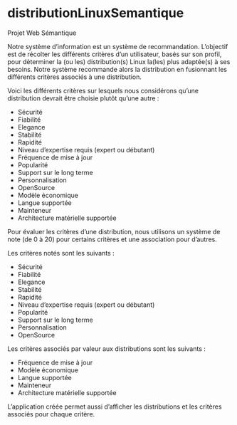 # distributionLinuxSemantique
Projet Web Sémantique

Notre système d’information est un système de recommandation. L’objectif
est de récolter les différents critères d’un utilisateur, basés sur son profil, pour
déterminer la (ou les) distribution(s) Linux la(les) plus adaptée(s) à ses besoins.
Notre système recommande alors la distribution en fusionnant les différents critères
associés à une distribution.

Voici les différents critères sur lesquels nous considérons qu’une distribution devrait
être choisie plutôt qu’une autre :
- Sécurité
- Fiabilité
- Elegance
- Stabilité
- Rapidité
- Niveau d’expertise requis (expert ou débutant)
- Fréquence de mise à jour
- Popularité
- Support sur le long terme
- Personnalisation
- OpenSource
- Modèle économique
- Langue supportée
- Mainteneur
- Architecture matérielle supportée

Pour évaluer les critères d’une distribution, nous utilisons un système de note (de 0 à
20) pour certains critères et une association pour d’autres.

Les critères notés sont les suivants :
- Sécurité
- Fiabilité
- Elegance
- Stabilité
- Rapidité
- Niveau d’expertise requis (expert ou débutant)
- Popularité
- Support sur le long terme
- Personnalisation
- OpenSource

Les critères associés par valeur aux distributions sont les suivants :
- Fréquence de mise à jour
- Modèle économique
- Langue supportée
- Mainteneur
- Architecture matérielle supportée

L’application créée permet aussi d’afficher les distributions et les critères associés
pour chaque critère.

